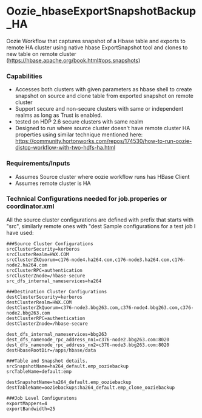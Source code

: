 # Oozie_hbaseExportSnapshotBackup_HA
Oozie Workflow that captures snapshot of a Hbase table and exports to remote HA cluster using native hbase ExportSnapshot tool and clones to new table on remote cluster (https://hbase.apache.org/book.html#ops.snapshots)

### Capabilities
- Accesses both clusters with given parameters as hbase shell to create snapshot on source and clone table from exported snapshot on remote cluster
- Support secure and non-secure clusters with same or independent realms as long as Trust is enabled.
- tested on HDP 2.6 secure clusters with same realm
- Designed to run where source cluster doesn't have remote cluster HA properties using similar technique mentioned here: https://community.hortonworks.com/repos/174530/how-to-run-oozie-distcp-workflow-with-two-hdfs-ha.html

### Requirements/Inputs
- Assumes Source cluster where oozie workflow runs has HBase Client
- Assumes remote cluster is HA

### Technical Configurations needed for job.properies or coordinator.xml
All the source cluster configurations are defined with prefix that starts with "src", similarly remote ones with "dest
Sample configurations for a test job I have used:

```
###Source Cluster Configurations
srcClusterSecurity=kerberos
srcClusterRealm=HWX.COM
srcClusterZkQuorum=c176-node4.ha264.com,c176-node3.ha264.com,c176-node2.ha264.com
srcClusterRPC=authentication
srcClusterZnode=/hbase-secure
src_dfs_internal_nameservices=ha264

###Destination Cluster Configurations
destClusterSecurity=kerberos
destClusterRealm=HWX.COM
destClusterZkQuorum=c376-node3.bbg263.com,c376-node4.bbg263.com,c376-node2.bbg263.com
destClusterRPC=authentication
destClusterZnode=/hbase-secure

dest_dfs_internal_nameservices=bbg263
dest_dfs_namenode_rpc_address_nn1=c376-node2.bbg263.com:8020
dest_dfs_namenode_rpc_address_nn2=c376-node3.bbg263.com:8020
destHbaseRootDir=/apps/hbase/data

###Table and Snapshot details.
srcSnapshotName=ha264_default.emp_ooziebackup
srcTableName=default:emp

destSnapshotName=ha264_default.emp_ooziebackup
destTableName=ooziebackups:ha264_default.emp_clone_ooziebackup

###Job Level Configuratons
exportMappers=4
exportBandwidth=25
```
